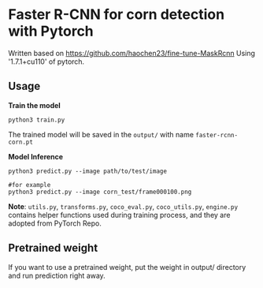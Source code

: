 # Faster R-CNN for corn detection with Pytorch
Written based on https://github.com/haochen23/fine-tune-MaskRcnn
Using '1.7.1+cu110' of pytorch.

## Usage
__Train the model__
```shell
python3 train.py
```
The trained model will be saved in the `output/` with name `faster-rcnn-corn.pt`

__Model Inference__

```shell
python3 predict.py --image path/to/test/image

#for example
python3 predict.py --image corn_test/frame000100.png
```
__Note__: `utils.py`, `transforms.py`, `coco_eval.py`, `coco_utils.py`, `engine.py` contains helper functions used during training process, and they are adopted from PyTorch Repo.

## Pretrained weight

If you want to use a pretrained weight, put the weight in output/ directory and run prediction right away.